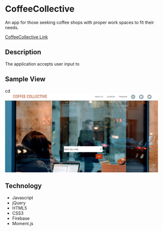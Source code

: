 # CoffeeCollective
An app for those seeking coffee shops with proper work spaces to fit their needs.



[CoffeeCollective Link](https://daynalaurenc.github.io/CoffeeCollective/ "CoffeeCollective Link")

## Description
The application accepts user input to  

## Sample View
cd
![Train Schedule App Screenshot](/assets/images/screenshot.jpg/)

## Technology

+ Javascript
+ jQuery
+ HTML5
+ CSS3
+ Firebase
+ Moment.js
